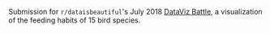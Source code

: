 Submission for `r/dataisbeautiful`'s July 2018 [DataViz Battle](https://www.reddit.com/r/dataisbeautiful/comments/8vhxhq/battle_dataviz_battle_for_the_month_of_july_2018/), a visualization of the feeding habits of 15 bird species.
